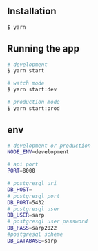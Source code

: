 ## Installation

```bash
$ yarn
```

## Running the app

```bash
# development
$ yarn start

# watch mode
$ yarn start:dev

# production mode
$ yarn start:prod
```

## env

```bash
# development or production
NODE_ENV=development

# api port
PORT=8000

# postgresql uri
DB_HOST=
# postgresql port
DB_PORT=5432
# postgresql user
DB_USER=sarp
# postgresql user password
DB_PASS=sarp2022
#postgresql scheme
DB_DATABASE=sarp

```
